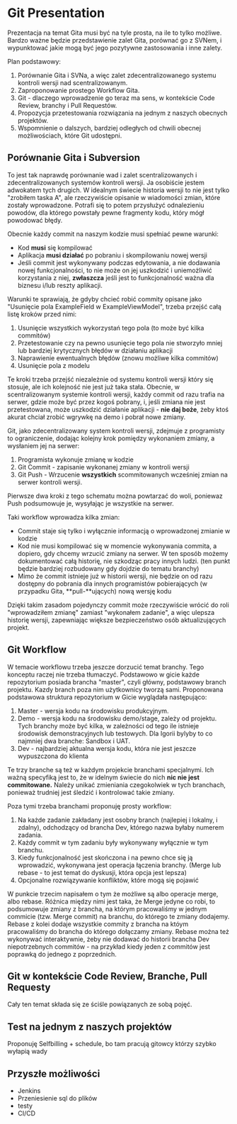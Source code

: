 # Git Presentation

Prezentacja na temat Gita musi być na tyle prosta, na ile to tylko możliwe. Bardzo ważne będzie przedstawienie zalet Gita, porównać go z SVNem, i wypunktować jakie mogą być jego pozytywne zastosowania i inne zalety.

Plan podstawowy:

1. Porównanie Gita i SVNa, a więc zalet zdecentralizowanego systemu kontroli wersji nad scentralizowanym.
2. Zaproponowanie prostego Workflow Gita.
3. Git - dlaczego wprowadzenie go teraz ma  sens,  w kontekście Code Review, branchy i Pull Requestów.
4. Propozycja przetestowania rozwiązania na jednym z naszych obecnych projektów.
5. Wspomnienie o dalszych, bardziej odległych od chwili obecnej możliwościach, które Git udostępni.

## Porównanie Gita i Subversion

To jest tak naprawdę porównanie wad i zalet scentralizowanych i zdecentralizowanych systemów kontroli wersji. Ja osobiście jestem adwokatem tych drugich. W idealnym świecie historia wersji to nie jest tylko "zrobiłem taska A", ale rzeczywiście opisanie w wiadomości zmian, które zostały wprowadzone. Potrafi się to potem przysłużyć odnalezieniu powodów, dla którego powstały pewne fragmenty kodu, który mógł powodować błędy. 

Obecnie każdy commit na naszym kodzie musi spełniać pewne warunki:

- Kod **musi** się kompilować
- Aplikacja **musi działać** po pobraniu i skompilowaniu nowej wersji
- Jeśli commit jest wykonywany podczas edytowania, a nie dodawania nowej funkcjonalności, to nie może on jej uszkodzić i uniemożliwić korzystania z niej, **zwłaszcza** jeśli jest to funkcjonalność ważna dla biznesu i/lub reszty aplikacji.

Warunki te sprawiają, że gdyby chcieć robić commity opisane jako "Usunięcie pola ExampleField w ExampleViewModel", trzeba przejść całą listę kroków przed nimi:

1. Usunięcie wszystkich wykorzystań tego pola (to może być kilka commitów)
2. Przetestowanie czy na pewno usunięcie tego pola nie stworzyło mniej lub bardziej krytycznych błędów w działaniu aplikacji
3. Naprawienie ewentualnych błędów (znowu możliwe kilka commitów)
4. Usunięcie pola z modelu

Te kroki trzeba przejść niezależnie od systemu kontroli wersji który się stosuje, ale ich kolejność nie jest już taka stała. Obecnie, w scentralizowanym systemie kontroli wersji, każdy commit od razu trafia na serwer, gdzie może być przez kogoś pobrany, i, jeśli zmiana nie jest przetestowana, może uszkodzić działanie aplikacji - **nie daj boże**, żeby ktoś akurat chciał zrobić wgrywkę na demo i pobrał nowe zmiany. 

Git, jako zdecentralizowany system kontroli wersji, zdejmuje z programisty to ograniczenie, dodając kolejny krok pomiędzy wykonaniem zmiany, a wysłaniem jej na serwer:

1. Programista wykonuje zmianę w kodzie
2. Git Commit - zapisanie wykonanej zmiany w kontroli wersji
3. Git Push - Wrzucenie **wszystkich** scommitowanych wcześniej zmian na serwer kontroli wersji.

Pierwsze dwa kroki z tego schematu można powtarzać do woli, poniewaz Push podsumowuje je, wysyłając je wszystkie na serwer. 

Taki workflow wprowadza kilka zmian:

- Commit staje się tylko i wyłącznie informacją o wprowadzonej zmianie w kodzie
- Kod nie musi kompilować się w momencie wykonywania commita, a dopiero, gdy chcemy wrzucić zmiany na serwer. W ten sposób możemy dokumentować całą historię, nie szkodząc pracy innych ludzi. (ten punkt będzie bardziej rozbudowany gdy  dojdzie do tematu branchy)
- Mimo że commit istnieje już w historii wersji, nie będzie on od razu dostępny do pobrania dla innych programistów pobierających (w przypadku Gita, **pull-**ujących) nową wersję kodu

Dzięki takim zasadom pojedynczy commit może rzeczywiście wrócić do roli "wprowadziłem zmianę" zamiast "wykonałem zadanie", a więc ulepsza historię wersji, zapewniając większe bezpieczeństwo osób aktualizujących projekt. 

## Git Workflow

W temacie workflowu trzeba jeszcze dorzucić temat branchy. Tego konceptu raczej nie trzeba tłumaczyć. Podstawowo w gicie każde repozytorium posiada brancha "master", czyli główny, podstawowy branch projektu. Kazdy branch poza nim użytkownicy tworzą sami. Proponowana podstawowa struktura repozytorium w Gicie wyglądała następująco:

1. Master - wersja kodu na środowisku produkcyjnym. 
2. Demo - wersja kodu na środowisku demo/stage, zależy od projektu. Tych branchy może być kilka, w zależności od tego ile istnieje środowisk demonstracyjnych lub testowych. Dla Igorii bylyby to co najmniej dwa branche: Sandbox i UAT.
3. Dev - najbardziej aktualna wersja kodu, która nie jest jeszcze wypuszczona do klienta

Te trzy branche są też w każdym projekcie branchami specjalnymi. Ich ważną specyfiką jest to, że w idelnym świecie do nich **nic nie jest commitowane.** Należy unikać zmieniania czegokolwiek w tych branchach, ponieważ trudniej jest śledzić i kontrolować takie zmiany. 

Poza tymi trzeba branchami proponuję prosty workflow:

1. Na każde zadanie zakładany jest osobny branch (najlepiej i lokalny, i zdalny), odchodzący od brancha Dev, którego nazwa byłaby numerem zadania.
2. Każdy commit w tym zadaniu były wykonywany wyłącznie w tym branchu.
3. Kiedy funkcjonalność jest skończona i na pewno chce się ją wprowadzić, wykonywana jest operacja łączenia branchy. (Merge lub rebase - to jest temat do dyskusji, która opcja jest lepsza)
4. Opcjonalne rozwiązywanie konfliktów, które mogą się pojawić

W punkcie trzecim napisałem o tym że możliwe są albo operacje merge, albo rebase. Różnica między nimi jest taka, że Merge jedyne co robi, to podsumowuje zmiany z brancha, na którym pracowaliśmy w jednym commicie (tzw. Merge commit) na branchu, do którego te zmiany dodajemy. Rebase z kolei dodaje wszystkie commity z brancha na któym pracowaliśmy do brancha do którego dołączamy zmiany. Rebase można też wykonywać interaktywnie, żeby nie dodawać do historii brancha Dev niepotrzebnych commitów - na przykład kiedy jeden z commitów jest poprawką do jednego z poprzednich.

## Git w kontekście Code Review, Branche, Pull Requesty

Cały ten temat składa się ze ściśle powiązanych ze sobą pojęć. 

## Test na jednym z naszych projektów

Proponuję Selfbilling + schedule, bo tam pracują gitowcy którzy szybko wyłapią wady

## Przyszłe możliwości

-   Jenkins
-   Przeniesienie sql do plików
-   testy
-   CI/CD